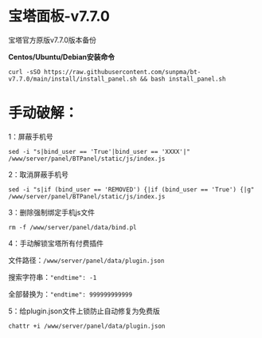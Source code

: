 # 宝塔面板-v7.7.0
宝塔官方原版v7.7.0版本备份

**Centos/Ubuntu/Debian安装命令**

```
curl -sSO https://raw.githubusercontent.com/sunpma/bt-v7.7.0/main/install/install_panel.sh && bash install_panel.sh
```

# 手动破解：

1：屏蔽手机号
```
sed -i "s|bind_user == 'True'|bind_user == 'XXXX'|" /www/server/panel/BTPanel/static/js/index.js
```

2：取消屏蔽手机号
```
sed -i "s|if (bind_user == 'REMOVED') {|if (bind_user == 'True') {|g" /www/server/panel/BTPanel/static/js/index.js
```

3：删除强制绑定手机js文件
```
rm -f /www/server/panel/data/bind.pl
```

4：手动解锁宝塔所有付费插件

文件路径：`/www/server/panel/data/plugin.json`

搜索字符串：`"endtime": -1`

全部替换为：`"endtime": 999999999999`

5：给plugin.json文件上锁防止自动修复为免费版
```
chattr +i /www/server/panel/data/plugin.json
```
